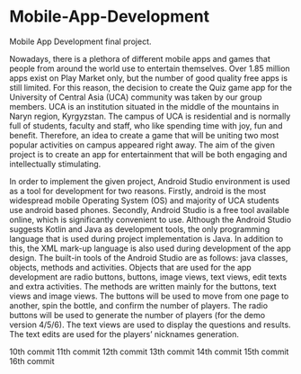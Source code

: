 # Mobile-App-Development
Mobile App Development final project.

Nowadays, there is a plethora of different mobile apps and games that people from around the world use to entertain themselves. Over 1.85 million apps exist on Play Market only, but the number of good quality free apps is still limited. For this reason, the decision to create the Quiz game app for the University of Central Asia (UCA) community was taken by our group members. UCA is an institution situated in the middle of the mountains in Naryn region, Kyrgyzstan. The campus of UCA is residential and is normally full of students, faculty and staff, who like spending time with joy, fun and benefit. Therefore, an idea to create a game that will be uniting two most popular activities on campus appeared right away. The aim of the given project is to create an app for entertainment that will be both engaging and intellectually stimulating.

In order to implement the given project, Android Studio environment is used as a tool for development for two reasons. Firstly, android is the most widespread mobile Operating System (OS) and majority of UCA students use android based phones. Secondly, Android Studio is a free tool available online, which is significantly convenient to use. Although the Android Studio suggests Kotlin and Java as development tools, the only programming language that is used during project implementation is Java. In addition to this, the XML mark-up language is also used during development of the app design. The built-in tools of the Android Studio are as follows: java classes, objects, methods and activities. Objects that are used for the app development are radio buttons, buttons, image views, text views, edit texts and extra activities. The methods are written mainly for the buttons, text views and image views. The buttons will be used to move from one page to another, spin the bottle, and confirm the number of players. The radio buttons will be used to generate the number of players (for the demo version 4/5/6). The text views are used to display the questions and results. The text edits are used for the players’ nicknames generation.

10th commit
11th commit
12th commit
13th commit
14th commit
15th commit
16th commit
